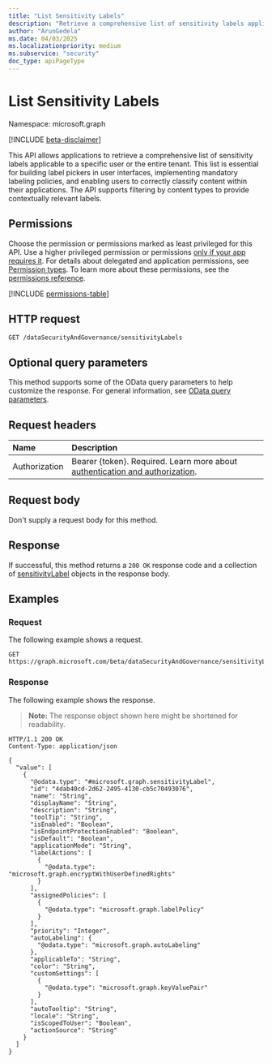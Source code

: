 ```yaml
---
title: "List Sensitivity Labels"
description: "Retrieve a comprehensive list of sensitivity labels applicable to a specific user or the entire tenant. "
author: "ArunGedela"
ms.date: 04/03/2025
ms.localizationpriority: medium
ms.subservice: "security"
doc_type: apiPageType
---
```


# List Sensitivity Labels

Namespace: microsoft.graph

[!INCLUDE [beta-disclaimer](../../includes/beta-disclaimer.md)]

This API allows applications to retrieve a comprehensive list of sensitivity labels applicable to a specific user or the entire tenant. This list is essential for building label pickers in user interfaces, implementing mandatory labeling policies, and enabling users to correctly classify content within their applications. The API supports filtering by content types to provide contextually relevant labels.

## Permissions

Choose the permission or permissions marked as least privileged for this API. Use a higher privileged permission or permissions [only if your app requires it](/graph/permissions-overview#best-practices-for-using-microsoft-graph-permissions). For details about delegated and application permissions, see [Permission types](/graph/permissions-overview#permission-types). To learn more about these permissions, see the [permissions reference](/graph/permissions-reference).

<!-- {
  "blockType": "permissions",
  "name": "datasecurityandgovernance-list-sensitivitylabels-permissions"
}
-->
[!INCLUDE [permissions-table](../includes/permissions/datasecurityandgovernance-list-sensitivitylabels-permissions.md)]

## HTTP request

<!-- {
  "blockType": "ignored"
}
-->
``` http
GET /dataSecurityAndGovernance/sensitivityLabels
```

## Optional query parameters

This method supports some of the OData query parameters to help customize the response. For general information, see [OData query parameters](/graph/query-parameters).

## Request headers

|Name|Description|
|:---|:---|
|Authorization|Bearer {token}. Required. Learn more about [authentication and authorization](/graph/auth/auth-concepts).|

## Request body

Don't supply a request body for this method.

## Response

If successful, this method returns a `200 OK` response code and a collection of [sensitivityLabel](../resources/security-sensitivitylabel.md) objects in the response body.

## Examples

### Request

The following example shows a request.
<!-- {
  "blockType": "request",
  "name": "list_sensitivitylabel"
}
-->
``` http
GET https://graph.microsoft.com/beta/dataSecurityAndGovernance/sensitivityLabels
```

### Response

The following example shows the response.
>**Note:** The response object shown here might be shortened for readability.
<!-- {
  "blockType": "response",
  "truncated": true,
  "@odata.type": "microsoft.graph.sensitivityLabel"
}
-->
``` http
HTTP/1.1 200 OK
Content-Type: application/json

{
  "value": [
    {
      "@odata.type": "#microsoft.graph.sensitivityLabel",
      "id": "4dab40cd-2d62-2495-4130-cb5c70493076",
      "name": "String",
      "displayName": "String",
      "description": "String",
      "toolTip": "String",
      "isEnabled": "Boolean",
      "isEndpointProtectionEnabled": "Boolean",
      "isDefault": "Boolean",
      "applicationMode": "String",
      "labelActions": [
        {
          "@odata.type": "microsoft.graph.encryptWithUserDefinedRights"
        }
      ],
      "assignedPolicies": [
        {
          "@odata.type": "microsoft.graph.labelPolicy"
        }
      ],
      "priority": "Integer",
      "autoLabeling": {
        "@odata.type": "microsoft.graph.autoLabeling"
      },
      "applicableTo": "String",
      "color": "String",
      "customSettings": [
        {
          "@odata.type": "microsoft.graph.keyValuePair"
        }
      ],
      "autoTooltip": "String",
      "locale": "String",
      "isScopedToUser": "Boolean",
      "actionSource": "String"
    }
  ]
}
```
